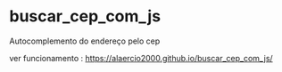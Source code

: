 # buscar_cep_com_js
Autocomplemento do endereço pelo cep

ver funcionamento : https://alaercio2000.github.io/buscar_cep_com_js/
